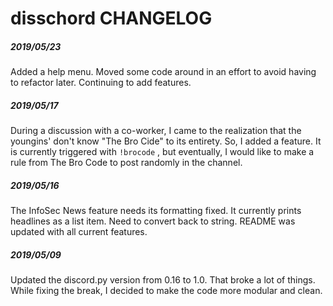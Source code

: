 # disschord CHANGELOG

##### 2019/05/23
Added a help menu. Moved some code around in an effort to avoid having to refactor later. Continuing to add features.

##### 2019/05/17
During a discussion with a co-worker, I came to the realization that the youngins' don't know "The Bro Cide" to its entirety. So, I added a feature. It is currently triggered with `!brocode` , but eventually, I would like to make a rule from The Bro Code to post randomly in the channel.

##### 2019/05/16
The InfoSec News feature needs its formatting fixed. It currently prints headlines as a list item. Need to convert back to string. README was updated with all current features.

##### 2019/05/09
Updated the discord.py version from 0.16 to 1.0. That broke a lot of things. While fixing the break, I decided to make the code more modular and clean.

